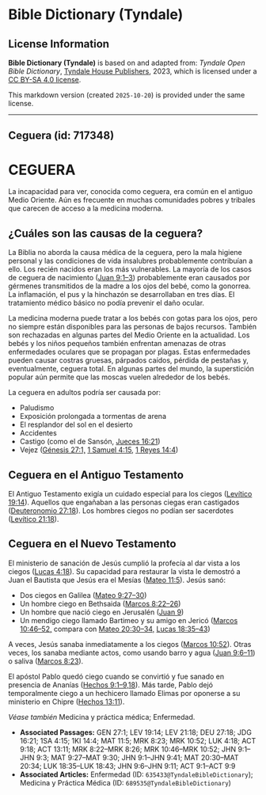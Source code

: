 # Bible Dictionary (Tyndale)

## License Information

**Bible Dictionary (Tyndale)** is based on and adapted from: _Tyndale Open Bible Dictionary_, [Tyndale House Publishers](https://tyndaleopenresources.com/), 2023, which is licensed under a [CC BY-SA 4.0 license](https://creativecommons.org/licenses/by-sa/4.0/legalcode.en).

This markdown version (created `2025-10-20`) is provided under the same license.



--------------------------------

## Ceguera (id: 717348)

CEGUERA
=======

La incapacidad para ver, conocida como ceguera, era común en el antiguo Medio Oriente. Aún es frecuente en muchas comunidades pobres y tribales que carecen de acceso a la medicina moderna.

¿Cuáles son las causas de la ceguera?
-------------------------------------

La Biblia no aborda la causa médica de la ceguera, pero la mala higiene personal y las condiciones de vida insalubres probablemente contribuían a ello. Los recién nacidos eran los más vulnerables. La mayoría de los casos de ceguera de nacimiento ([Juan 9:1–3](https://ref.ly/John9:1-John9:3)) probablemente eran causados por gérmenes transmitidos de la madre a los ojos del bebé, como la gonorrea. La inflamación, el pus y la hinchazón se desarrollaban en tres días. El tratamiento médico básico no podía prevenir el daño ocular.

La medicina moderna puede tratar a los bebés con gotas para los ojos, pero no siempre están disponibles para las personas de bajos recursos. También son rechazadas en algunas partes del Medio Oriente en la actualidad. Los bebés y los niños pequeños también enfrentan amenazas de otras enfermedades oculares que se propagan por plagas. Estas enfermedades pueden causar costras gruesas, párpados caídos, pérdida de pestañas y, eventualmente, ceguera total. En algunas partes del mundo, la superstición popular aún permite que las moscas vuelen alrededor de los bebés.

La ceguera en adultos podría ser causada por:

* Paludismo
* Exposición prolongada a tormentas de arena
* El resplandor del sol en el desierto
* Accidentes
* Castigo (como el de Sansón, [Jueces 16:21](https://ref.ly/Judg16:21))
* Vejez ([Génesis 27:1,](https://ref.ly/Gen27:1) [1 Samuel 4:15,](https://ref.ly/1Sam4:15) [1 Reyes 14:4](https://ref.ly/1Kgs14:4))

Ceguera en el Antiguo Testamento
--------------------------------

El Antiguo Testamento exigía un cuidado especial para los ciegos ([Levítico 19:14](https://ref.ly/Lev19:14)). Aquellos que engañaban a las personas ciegas eran castigados ([Deuteronomio 27:18](https://ref.ly/Deut27:18)). Los hombres ciegos no podían ser sacerdotes ([Levítico 21:18](https://ref.ly/Lev21:18)).

Ceguera en el Nuevo Testamento
------------------------------

El ministerio de sanación de Jesús cumplió la profecía al dar vista a los ciegos ([Lucas 4:18](https://ref.ly/Luke4:18)). Su capacidad para restaurar la vista le demostró a Juan el Bautista que Jesús era el Mesías ([Mateo 11:5](https://ref.ly/Matt11:5)). Jesús sanó:

* Dos ciegos en Galilea ([Mateo 9:27–30](https://ref.ly/Matt9:27-Matt9:30))
* Un hombre ciego en Bethsaida ([Marcos 8:22–26](https://ref.ly/Mark8:22-Mark8:26))
* Un hombre que nació ciego en Jerusalén ([Juan 9](https://ref.ly/John9:1-John9:41))
* Un mendigo ciego llamado Bartimeo y su amigo en Jericó ([Marcos 10:46–52,](https://ref.ly/Mark10:46-Mark10:52) compara con [Mateo 20:30–34,](https://ref.ly/Matt20:30-Matt20:34) [Lucas 18:35–43](https://ref.ly/Luke18:35-Luke18:43))

A veces, Jesús sanaba inmediatamente a los ciegos ([Marcos 10:52](https://ref.ly/Mark10:52)). Otras veces, los sanaba mediante actos, como usando barro y agua ([Juan 9:6–11](https://ref.ly/John9:6-John9:11)) o saliva ([Marcos 8:23](https://ref.ly/Mark8:23)).

El apóstol Pablo quedó ciego cuando se convirtió y fue sanado en presencia de Ananías ([Hechos 9:1–9,18](https://ref.ly/Acts9:1-Acts9:9,Acts9:18)). Más tarde, Pablo dejó temporalmente ciego a un hechicero llamado Elimas por oponerse a su ministerio en Chipre ([Hechos 13:11](https://ref.ly/Acts13:11)).

*Véase también* Medicina y práctica médica; Enfermedad.

* **Associated Passages:** GEN 27:1; LEV 19:14; LEV 21:18; DEU 27:18; JDG 16:21; 1SA 4:15; 1KI 14:4; MAT 11:5; MRK 8:23; MRK 10:52; LUK 4:18; ACT 9:18; ACT 13:11; MRK 8:22–MRK 8:26; MRK 10:46–MRK 10:52; JHN 9:1–JHN 9:3; MAT 9:27–MAT 9:30; JHN 9:1–JHN 9:41; MAT 20:30–MAT 20:34; LUK 18:35–LUK 18:43; JHN 9:6–JHN 9:11; ACT 9:1–ACT 9:9
* **Associated Articles:** Enfermedad (ID: `635433@TyndaleBibleDictionary`); Medicina y Práctica Médica (ID: `689535@TyndaleBibleDictionary`)

